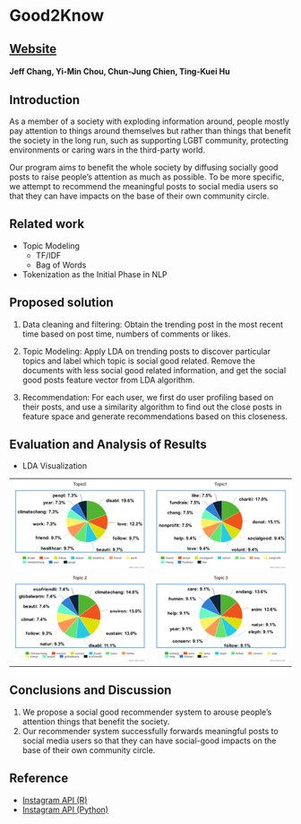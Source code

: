 # Good2Know 
## [Website](https://good2knowinst.github.io/)
#### Jeff Chang, Yi-Min Chou, Chun-Jung Chien, Ting-Kuei Hu

## Introduction
As a member of a society with exploding information around, people mostly pay attention to things around themselves but rather than things that benefit the society in the long run, such as supporting LGBT community, protecting environments or caring wars in the third-party world.

Our program aims to benefit the whole society by diffusing socially good posts to raise people’s attention as much as possible. To be more specific, we attempt to recommend the meaningful posts to social media users so that they can have impacts on the base of their own community circle.

## Related work
* Topic Modeling
  * TF/IDF
  * Bag of Words
* Tokenization as the Initial Phase in NLP

## Proposed solution 
1. Data cleaning and filtering: Obtain the trending post in the most recent time based on post time, numbers of comments or likes.

2. Topic Modeling: Apply LDA on trending posts to discover particular topics and label which topic is social good related. Remove the documents with less social good related information, and get the social good posts feature vector from LDA algorithm.

3. Recommendation: For each user, we first do user profiling based on their posts, and use a similarity algorithm to find out the close posts in feature space and generate recommendations based on this closeness.

## Evaluation and Analysis of Results
* LDA Visualization

|             |   |
:-------------------------:|:-------------------------:
|![](images/topic0.png)  |  ![](images/topic1.png) |
|![](images/topic2.png)  |  ![](images/topic3.png) |

## Conclusions and Discussion
1. We propose a social good recommender system to arouse people’s attention things that benefit the society.
2. Our recommender system successfully forwards meaningful posts to social media users so that they can have social-good impacts on the base of their own community circle.

## Reference
* [Instagram API (R)](https://github.com/JonasSchroeder/InstaCrawlR)
* [Instagram API (Python)](https://github.com/ping/instagram_private_api)


